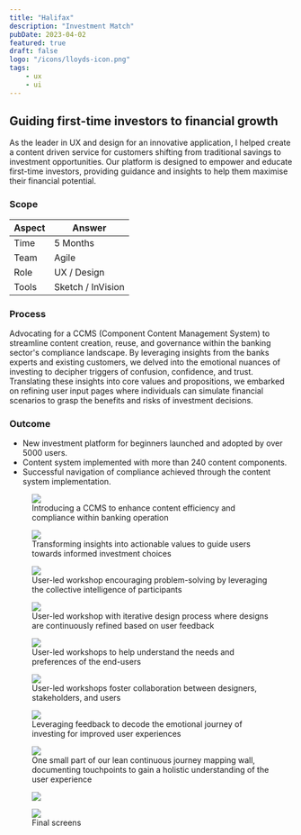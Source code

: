 ```yaml
---
title: "Halifax"
description: "Investment Match"
pubDate: 2023-04-02
featured: true
draft: false
logo: "/icons/lloyds-icon.png"
tags:
    - ux
    - ui
---
```


## Guiding first-time investors to financial growth

As the leader in UX and design for an innovative application, I helped create a content driven service for customers shifting from traditional savings to investment opportunities. Our platform is designed to empower and educate first-time investors, providing guidance and insights to help them maximise their financial potential.

### Scope

| Aspect | Answer            |
| ------ | ----------------- |
| Time   | 5 Months          |
| Team   | Agile             |
| Role   | UX / Design       |
| Tools  | Sketch / InVision |

### Process

Advocating for a CCMS (Component Content Management System) to streamline content creation, reuse, and governance within the banking sector's compliance landscape. By leveraging insights from the banks experts and existing customers, we delved into the emotional nuances of investing to decipher triggers of confusion, confidence, and trust. Translating these insights into core values and propositions, we embarked on refining user input pages where individuals can simulate financial scenarios to grasp the benefits and risks of investment decisions.

### Outcome

-   New investment platform for beginners launched and adopted by over 5000 users.
-   Content system implemented with more than 240 content components.
-   Successful navigation of compliance achieved through the content system implementation.

<figure>
  <Image
    src="/images/halifax-investment-match/content-modal.jpg"
    class="rounded-md"
  />
  <figcaption>Introducing a CCMS to enhance content efficiency and compliance within banking operation</figcaption>
</figure>

<figure>
  <Image
    src="/images/halifax-investment-match/basic-wires.jpg"
    class="rounded-md"
  />
  <figcaption>Transforming insights into actionable values to guide users towards informed investment choices</figcaption>
</figure>

<figure>
  <Image
    src="/images/halifax-investment-match/low-fi-journey-3.jpg"
    class="rounded-md"
  />
  <figcaption>User-led workshop encouraging problem-solving by leveraging the collective intelligence of participants</figcaption>
</figure>

<figure>
  <Image
    src="/images/halifax-investment-match/compliance.jpg"
    class="rounded-md"
  />
  <figcaption>User-led workshop with iterative design process where designs are continuously refined based on user feedback</figcaption>
</figure>

<figure>
  <Image
    src="/images/halifax-investment-match/low-fi-journey-1.jpg"
    class="rounded-md"
  />
  <figcaption>User-led workshops to help understand the needs and preferences of the end-users</figcaption>
</figure>

<figure>
  <Image
    src="/images/halifax-investment-match/low-fi-journey-2.jpg"
    class="rounded-md"
  />
  <figcaption>User-led workshops foster collaboration between designers, stakeholders, and users</figcaption>
</figure>

<figure>
  <Image
    src="/images/halifax-investment-match/business-insight.jpg"
    class="rounded-md"
  />
  <figcaption>Leveraging feedback to decode the emotional journey of investing for improved user experiences</figcaption>
</figure>

<figure>
  <Image
    src="/images/halifax-investment-match/compliance-1.jpg"
    class="rounded-md"
  />
  <figcaption>One small part of our lean continuous journey mapping wall, documenting touchpoints to gain a holistic understanding of the user experience</figcaption>
</figure>

<figure>
  <Image
    src="/images/halifax-investment-match/examples.png"
    class="rounded-md"
  />
</figure>

<figure>
  <Image
    src="/images/halifax-investment-match/screens.png"
    class="rounded-md"
  />
  <figcaption>Final screens</figcaption>
</figure>
